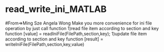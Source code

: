 # read_write_ini_MATLAB
#From=>Ming Sze Angela Wong
Make you more convenience for ini file operation by just call function
1)read file item according to section and key
function [value] = readIniFile(FilePath,section,key);
1)update file item according to section and key
function [result] = writeIniFile(FilePath,section,key,value)
